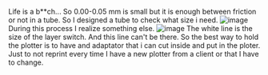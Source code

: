 Life is a b**ch... So 0.00-0.05 mm is small but it is enough between friction or not in a tube. So I designed a tube to check what size i need.
![image](https://user-images.githubusercontent.com/20149493/214569032-6469a4bf-3580-4014-aa38-dcf05d9bc14f.png)
During this process I realize something else.
![image](https://user-images.githubusercontent.com/20149493/214568830-73e35701-abba-4e2f-9c23-3debc7d7fef2.png)
 The white line is the size of the layer switch.
And this line can't be there. So the best way to hold the plotter is to have and adaptator that i can cut inside and put in the ploter.
Just to not reprint every time I have a new plotter from a client or that I have to change.
